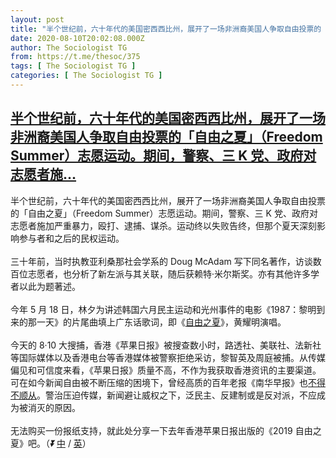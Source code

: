 ```yaml
---
layout: post
title: "半个世纪前，六十年代的美国密西西比州，展开了一场非洲裔美国人争取自由投票的「自由之夏」（Freedom Summer）志愿运动。期间，警察、三 K 党、政府对志愿者施"
date: 2020-08-10T20:02:08.000Z
author: The Sociologist TG
from: https://t.me/thesoc/375
tags: [ The Sociologist TG ]
categories: [ The Sociologist TG ]
---
```

<!--1597089728000-->
[半个世纪前，六十年代的美国密西西比州，展开了一场非洲裔美国人争取自由投票的「自由之夏」（Freedom Summer）志愿运动。期间，警察、三 K 党、政府对志愿者施...](https://t.me/thesoc/375)
------

<div>
<p>半个世纪前，六十年代的美国密西西比州，展开了一场非洲裔美国人争取自由投票的「自由之夏」（Freedom Summer）志愿运动。期间，警察、三 K 党、政府对志愿者施加严重暴力，殴打、逮捕、谋杀。运动终以失败告终，但那个夏天深刻影响参与者和之后的民权运动。<br><br>三十年前，当时执教亚利桑那社会学系的 Doug McAdam 写下同名著作，访谈数百位志愿者，也分析了新左派与其关联，随后获赖特·米尔斯奖。亦有其他许多学者以此为题著述。<br><br>今年 5 月 18 日，林夕为讲述韩国六月民主运动和光州事件的电影《1987：黎明到来的那一天》的片尾曲填上广东话歌词，即《<a href="https://www.youtube.com/watch?v=5t5IfIQeJJ0" target="_blank" rel="noopener" onclick="return confirm('Open this link?\n\n'+this.href);">自由之夏</a>》，黄耀明演唱。<br><br>今天的 8·10 大搜捕，香港《苹果日报》被搜查数小时，路透社、美联社、法新社等国际媒体以及香港电台等香港媒体被警察拒绝采访，黎智英及周庭被捕。从传媒偏见和可信度来看，《苹果日报》质量不高，不作为我获取香港资讯的主要渠道。可在如今新闻自由被不断压缩的困境下，曾经高质的百年老报《南华早报》也<a href="https://www.theatlantic.com/international/archive/2020/08/scmp-hong-kong-china-media/614719/" target="_blank" rel="noopener" onclick="return confirm('Open this link?\n\n'+this.href);">不得不顺从</a>。警治压迫传媒，新闻避让威权之下，泛民主、反建制或是反对派，不应成为被消灭的原因。<br><br>无法购买一份报纸支持，就此处分享一下去年香港苹果日报出版的《2019 自由之夏》吧。（<i class="emoji" style="background-image:url('//telegram.org/img/emoji/40/E28FAC.png')"><b>⏬</b></i> <a href="https://t.me/thesoclib/88" target="_blank" rel="noopener" onclick="return confirm('Open this link?\n\n'+this.href);">中</a> / <a href="https://t.me/thesoclib/89" target="_blank" rel="noopener" onclick="return confirm('Open this link?\n\n'+this.href);">英</a>）</p>
</div>
